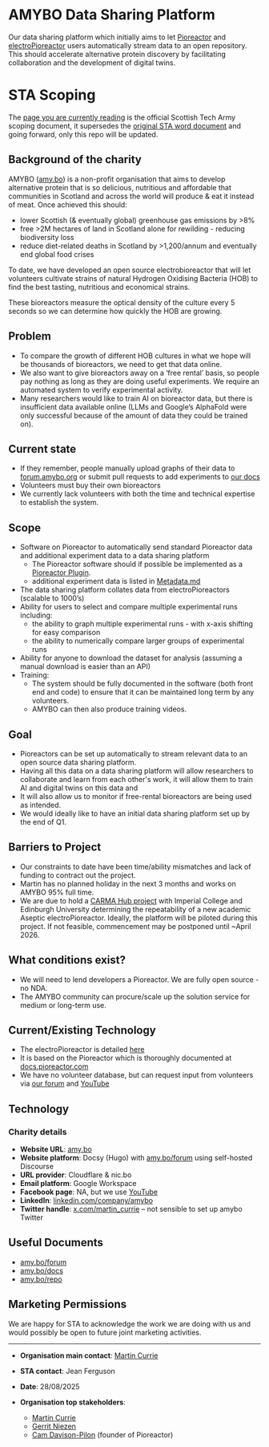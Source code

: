 # AMYBO Data Sharing Platform

Our data sharing platform which initially aims to let [Pioreactor](https://pioreactor.com) and [electroPioreactor](https://amy.bo/electropioreactor) users automatically stream data to an open repository.  This should accelerate alternative protein discovery by facilitating collaboration and the development of digital twins.

# STA Scoping

The [page you are currently reading](https://github.com/amy-bo/DSP/edit/main/README.md) is the official Scottish Tech Army scoping document, it supersedes the [original STA word document](https://github.com/Amybo-org/DSP/raw/refs/heads/main/AMYBO-DSP-STA+Project+Scope+Document+V0.4+(6).docx) and going forward, only this repo will be updated.

## Background of the charity

AMYBO ([amy.bo](https://amy.bo)) is a non-profit organisation that aims to develop alternative protein that is so delicious, nutritious and affordable that communities in Scotland and across the world will produce & eat it instead of meat. Once achieved this should:

- lower Scottish (& eventually global) greenhouse gas emissions by >8%
- free >2M hectares of land in Scotland alone for rewilding - reducing biodiversity loss
- reduce diet-related deaths in Scotland by >1,200/annum and eventually end global food crises

To date, we have developed an open source electrobioreactor that will let volunteers cultivate strains of natural Hydrogen Oxidising Bacteria (HOB) to find the best tasting, nutritious and economical strains.

These bioreactors measure the optical density of the culture every 5 seconds so we can determine how quickly the HOB are growing.

## Problem

- To compare the growth of different HOB cultures in what we hope will be thousands of bioreactors, we need to get that data online.
- We also want to give bioreactors away on a ‘free rental’ basis, so people pay nothing as long as they are doing useful experiments. We require an automated system to verify experimental activity.
- Many researchers would like to train AI on bioreactor data, but there is insufficient data available online (LLMs and Google’s AlphaFold were only successful because of the amount of data they could be trained on).

## Current state

- If they remember, people manually upload graphs of their data to [forum.amybo.org](https://forum.amybo.org) or submit pull requests to add experiments to [our docs](https://amybo.org/docs/experiments/)
- Volunteers must buy their own bioreactors
- We currently lack volunteers with both the time and technical expertise to establish the system.

## Scope

- Software on Pioreactor to automatically send standard Pioreactor data and additional experiment data to a data sharing platform
  - The Pioreactor software should if possible be implemented as a [Pioreactor Plugin](https://docs.pioreactor.com/developer-guide/intro-plugins).
  - additional experiment data is listed in [Metadata.md](Metadata.md)
- The data sharing platform collates data from electroPioreactors (scalable to 1000’s)
- Ability for users to select and compare multiple experimental runs including:
  - the ability to graph multiple experimental runs - with x-axis shifting for easy comparison
  - the ability to numerically compare larger groups of experimental runs
- Ability for anyone to download the dataset for analysis (assuming a manual download is easier than an API)
- Training:
  - The system should be fully documented in the software (both front end and code) to ensure that it can be maintained long term by any volunteers.
  - AMYBO can then also produce training videos.

## Goal

- Pioreactors can be set up automatically to stream relevant data to an open source data sharing platform.
- Having all this data on a data sharing platform will allow researchers to collaborate and learn from each other's work, it will allow them to train AI and digital twins on this data and
- It will also allow us to monitor if free-rental bioreactors are being used as intended.
- We would ideally like to have an initial data sharing platform set up by the end of Q1.

## Barriers to Project

- Our constraints to date have been time/ability mismatches and lack of funding to contract out the project.
- Martin has no planned holiday in the next 3 months and works on AMYBO 95% full time.
- We are due to hold a [CARMA Hub project](https://carmahub.co.uk/about-us/pump-priming-projects/#:~:text=Affordable%20Aseptic%20Electro%2DBioreactor%20for%20Reproducible%20Hydrogen%20Oxidising%20Bacteria%20(HOB)%20Research) with Imperial College and Edinburgh University determining the repeatability of a new academic Aseptic electroPioreactor.  Ideally, the platform will be piloted during this project. If not feasible, commencement may be postponed until ~April 2026.

## What conditions exist?

- We will need to lend developers a Pioreactor. We are fully open source - no NDA.
- The AMYBO community can procure/scale up the solution service for medium or long-term use.

## Current/Existing Technology

- The electroPioreactor is detailed [here](https://amy.bo/electropioreactor)
- It is based on the Pioreactor which is thoroughly documented at [docs.pioreactor.com](https://docs.pioreactor.com)
- We have no volunteer database, but can request input from volunteers via [our forum](https://forum.amybo.org) and [YouTube](https://amy.bo/YouTube)

## Technology

### Charity details

- **Website URL**: [amy.bo](https://amy.bo)
- **Website platform**: Docsy (Hugo) with [amy.bo/forum](https://amy.bo/forum) using self-hosted Discourse
- **URL provider**: Cloudflare & nic.bo
- **Email platform**: Google Workspace
- **Facebook page**: NA, but we use [YouTube](https://www.youtube.com/@AMYBO)
- **LinkedIn**: [linkedin.com/company/amybo](https://linkedin.com/company/amybo)
- **Twitter handle**: [x.com/martin_currie](https://x.com/martin_currie) – not sensible to set up amybo Twitter 

## Useful Documents

- [amy.bo/forum](https://amy.bo/forum)
- [amy.bo/docs](https://amy.bo/docs)
- [amy.bo/repo](https://amy.bo/repo)

## Marketing Permissions

We are happy for STA to acknowledge the work we are doing with us and would possibly be open to future joint marketing activities.  

---

- **Organisation main contact**: [Martin Currie](https://martin.aqueum.com)
- **STA contact**: Jean Ferguson 
- **Date**: 28/08/2025  

- **Organisation top stakeholders**:
  - [Martin Currie](https://martin.aqueum.com)
  - [Gerrit Niezen](https://labcrafter.co.uk/pages/about-us)
  - [Cam Davison-Pilon](https://github.com/camdavidsonpilon) (founder of Pioreactor)
